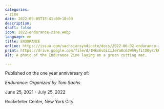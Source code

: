 ```yaml
---
categories:
- zine
date: 2022-09-05T15:41:00+10:00
description: 
draft: false
icon: 2022-endurance-zine.webp
language: en
title: ENDURANCE
online: https://issuu.com/sachsiansyndicate/docs/2022-06-02-endurance-zine-online
print: https://drive.google.com/file/d/1Mkx6vbiCiJeYa0c63Wh9yfitOOy87kQC/view
alt: A photo of the Endurance Zine laying on a green cutting mat.

---
```


Published on the one year anniversary of:

<p class="block"><i>Endurance: Organized by Tom Sachs</i></p>
<p class="block">June 25, 2021 - July 25, 2022</p>
<p class="block">Rockefeller Center, New York City.</p>